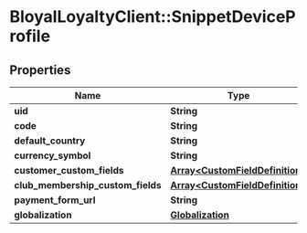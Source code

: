 # BloyalLoyaltyClient::SnippetDeviceProfile

## Properties
Name | Type | Description | Notes
------------ | ------------- | ------------- | -------------
**uid** | **String** |  | [optional] 
**code** | **String** |  | [optional] 
**default_country** | **String** |  | [optional] 
**currency_symbol** | **String** |  | [optional] 
**customer_custom_fields** | [**Array&lt;CustomFieldDefinition&gt;**](CustomFieldDefinition.md) |  | [optional] 
**club_membership_custom_fields** | [**Array&lt;CustomFieldDefinition&gt;**](CustomFieldDefinition.md) |  | [optional] 
**payment_form_url** | **String** |  | [optional] 
**globalization** | [**Globalization**](Globalization.md) |  | [optional] 

